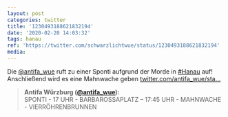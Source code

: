 ```yaml
---
layout: post
categories: twitter
title: '1230493188621832194'
date: '2020-02-20 14:03:32'
tags: hanau
ref: 'https://twitter.com/schwarzlichtwue/status/1230493188621832194'
media:
---
```

Die [@antifa_wue](https://twitter.com/antifa_wue) ruft zu einer Sponti aufgrund der Morde in [#Hanau](/t/hanau) auf! Anschließend wird es eine Mahnwache geben [twitter.com/antifa_wue/sta…](https://twitter.com/antifa_wue/status/1230492574970007552) 
> <b>Antifa Würzburg ([@antifa_wue](https://twitter.com/antifa_wue)):</b>  
>SPONTI  - 17 UHR  - BARBAROSSAPLATZ    –   17:45 UHR  - MAHNWACHE - VIERRÖHRENBRUNNEN   

